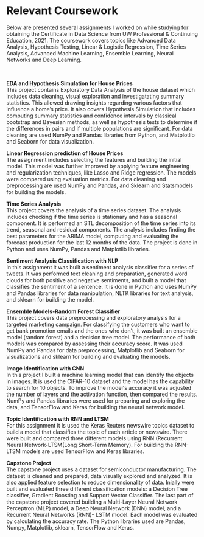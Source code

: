 # Relevant Coursework

Below are presented several assignments I worked on while studying for obtaining the Certificate in Data Science from UW Professional & Continuing Education, 2021.
The coursework covers topics like Advanced Data Analysis, Hypothesis Testing, Linear & Logistic Regression, Time Series Analysis, Advanced Machine Learning, Ensemble Learning, Neural Networks and Deep Learning.

<br>

**EDA and Hypothesis Simulation for House Prices**
<br>
This project contains Exploratory Data Analysis of the house dataset which includes data cleaning, visual exploration and 
investigatating summary statistics. This allowed drawing insights regarding various factors that influence a home’s price.
It also covers Hypothesis Simulation that includes computing summary statistics and confidence intervals by classical 
bootstrap and Bayesian methods, as well as hypothesis tests to determine if the differences in pairs and if multiple 
populations are significant. For data cleaning are used NumPy and Pandas libraries from Python, and Matplotlib and Seaborn 
for data visualization.

**Linear Regression prediction of House Prices**
<br>
The assignment includes selecting the features and building the initial model. This model was further improved by applying 
feature engineering and regularization techniques, like Lasso and Ridge regression. The models were compared using evaluation
metrics. For data cleaning and preprocessing are used NumPy and Pandas, and Sklearn and Statsmodels for building the models.

**Time Series Analysis**
<br>
This project covers the analysis of a time series dataset. The analysis includes checking if the time series is stationary and 
has a seasonal component. It is performed an STL decomposition of the time series into its trend, seasonal and 
residual components. The analysis includes finding the best parameters for the ARIMA model, computing and evaluating the 
forecast production for the last 12 months of the data. The project is done in Python and uses NumPy, Pandas and Matplotlib 
libraries.

**Sentiment Analysis Classification with NLP**
<br>
In this assignment it was built a sentiment analysis classifier for a series of tweets. It was performed text cleaning and 
preparation, generated word clouds for both positive and negative sentiments, and built a model that classifies the sentiment 
of a sentence. It is done in Python and uses NumPy and Pandas libraries for data manipulation, NLTK libraries for 
text analysis, and sklearn for building the model.

**Ensemble Models-Random Forest Classifier**
<br>
This project covers data preprocessing and exploratory analysis for a targeted marketing campaign. For classifying the 
customers who want to get bank promotion emails and the ones who don't, it was built an ensemble model (random forest) and a 
decision tree model. The performance of both models was compared by assessing their accuracy score. 
It was used NumPy and Pandas for data preprocessing, Matplotlib and Seaborn for visualizations and sklearn for building and 
evaluating the models.

**Image Identification with CNN**
<br>
In this project I built a machine learning model that can identify the objects in images. It is used the CIFAR-10 dataset and the model 
has the capability to search for 10 objects. To improve the model's accuracy it was adjusted the number of layers and the activation 
function, then compared the results. NumPy and Pandas libraries were used for preparing and exploring the data, and TensorFlow and Keras 
for building the neural network model.

**Topic Identification with RNN and LTSM**
<br>
For this assignment it is used the Keras Reuters newswire topics dataset to build a model that classifies the topic of each 
article or newswire. There were built and compared three different models using RNN (Recurrent Neural Network-LTSM(Long Short-Term Memory). 
For building the RNN-LTSM models are used TensorFlow and Keras libraries.

**Capstone Project**
<br>
The capstone project uses a dataset for semiconductor manufacturing. The dataset is cleaned and prepared, data visually 
explored and analyzed. It is also applied feature selection to reduce dimensionality of data. Inially were built and evaluated 
three different classification models: a Decision Tree classifier, Gradient Boosting and Support Vector Classifier.
The last part of the capstone project covered building a Multi-Layer Neural Network Perceptron (MLP) model, a Deep Neural 
Network (DNN) model, and a Recurrent Neural Networks (RNN)- LSTM model. Each model was evaluated by calculating the accuracy 
rate. The Python libraries used are Pandas, Numpy, Matplotlib, sklearn, TensorFlow and Keras.

